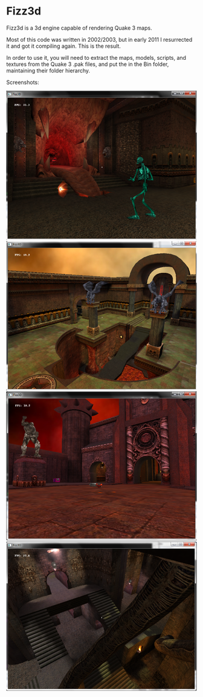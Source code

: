 Fizz3d
======
Fizz3d is a 3d engine capable of rendering Quake 3 maps.

Most of this code was written in 2002/2003, but in early 2011 I resurrected it and got it compiling again. This is the result.

In order to use it, you will need to extract the maps, models, scripts, and textures from the Quake 3 .pak files, and put the in the Bin folder, maintaining their folder hierarchy.

Screenshots:

![Screenshot1](/screenshot1.png "Screenshot 1")
![Screenshot2](/screenshot2.png "Screenshot 2")
![Screenshot3](/screenshot3.png "Screenshot 3")
![Screenshot4](/screenshot4.png "Screenshot 4")




